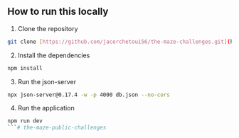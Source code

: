 ## How to run this locally
1. Clone the repository
```bash
git clone [https://github.com/jacerchetoui56/the-maze-challenges.git](https://github.com/jacerchetoui56/the-maze-public-challenges.git)
```

2. Install the dependencies
```bash
npm install
```

3. Run the json-server 
```bash
npx json-server@0.17.4 -w -p 4000 db.json --no-cors
```

4. Run the application
```bash
npm run dev
```# the-maze-public-challenges
